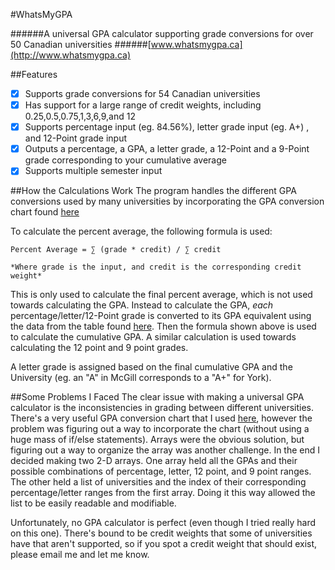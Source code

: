 #WhatsMyGPA

######A universal GPA calculator supporting grade conversions for over 50 Canadian universities
######[www.whatsmygpa.ca](http://www.whatsmygpa.ca)

##Features
- [x] Supports grade conversions for 54 Canadian universities
- [x] Has support for a large range of credit weights, including 0.25,0.5,0.75,1,3,6,9,and 12
- [x] Supports percentage input (eg. 84.56%), letter grade input (eg. A+) , and 12-Point grade input
- [x] Outputs a percentage, a GPA, a letter grade, a 12-Point and a 9-Point grade corresponding to your cumulative average
- [x] Supports multiple semester input

##How the Calculations Work
The program handles the different GPA conversions used by many universities by incorporating the GPA conversion chart found [here](http://studentsuccess.mcmaster.ca/students/tools/gpa-conversion-chart.html)

To calculate the percent average, the following formula is used:
```
Percent Average = ∑ (grade * credit) / ∑ credit

*Where grade is the input, and credit is the corresponding credit weight*
```
This is only used to calculate the final percent average, which is not used towards calculating the GPA. Instead to calculate the GPA, *each* percentage/letter/12-Point grade is converted to its GPA equivalent using the data from the table found [here](http://studentsuccess.mcmaster.ca/students/tools/gpa-conversion-chart.html). Then the formula shown above is used to calculate the cumulative GPA. A similar calculation is used towards calculating the 12 point and 9 point grades. 

A letter grade is assigned based on the final cumulative GPA and the University (eg. an "A" in McGill corresponds to a "A+" for York).

##Some Problems I Faced
The clear issue with making a universal GPA calculator is the inconsistencies in grading between different universities. There's a very useful GPA conversion chart that I used [here](http://studentsuccess.mcmaster.ca/students/tools/gpa-conversion-chart.html), however the problem was figuring out a way to incorporate the chart (without using a huge mass of if/else statements). Arrays were the obvious solution, but figuring out a way to organize the array was another challenge. In the end I decided making two 2-D arrays. One array held all the GPAs and their possible combinations of percentage, letter, 12 point, and 9 point ranges. The other held a list of universities and the index of their corresponding percentage/letter ranges from the first array. Doing it this way allowed the list to be easily readable and modifiable.

Unfortunately, no GPA calculator is perfect (even though I tried really hard on this one). There's bound to be credit weights that some of  universities have that aren't supported, so if you spot a credit weight that should exist, please email me and let me know.